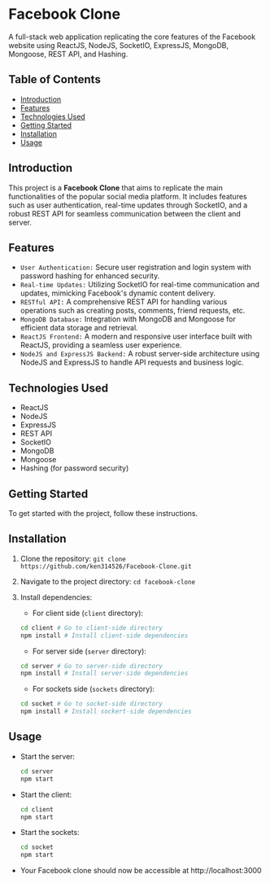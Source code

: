 # **Facebook Clone**

A full-stack web application replicating the core features of the Facebook website using ReactJS, NodeJS, SocketIO, ExpressJS, MongoDB, Mongoose, REST API, and Hashing.

## Table of Contents

- [Introduction](#introduction)
- [Features](#features)
- [Technologies Used](#technologies-used)
- [Getting Started](#getting-started)
- [Installation](#installation)
- [Usage](#usage)

## Introduction

This project is a **Facebook Clone** that aims to replicate the main functionalities of the popular social media platform. It includes features such as user authentication, real-time updates through SocketIO, and a robust REST API for seamless communication between the client and server.

## Features

- `User Authentication:` Secure user registration and login system with password hashing for enhanced security.
- `Real-time Updates:` Utilizing SocketIO for real-time communication and updates, mimicking Facebook's dynamic content delivery.
- `RESTful API:` A comprehensive REST API for handling various operations such as creating posts, comments, friend requests, etc.
- `MongoDB Database:` Integration with MongoDB and Mongoose for efficient data storage and retrieval.
- `ReactJS Frontend:` A modern and responsive user interface built with ReactJS, providing a seamless user experience.
- `NodeJS and ExpressJS Backend:` A robust server-side architecture using NodeJS and ExpressJS to handle API requests and business logic.

## Technologies Used

- ReactJS
- NodeJS
- ExpressJS
- REST API
- SocketIO
- MongoDB
- Mongoose
- Hashing (for password security)

## Getting Started

To get started with the project, follow these instructions.

## Installation

1. Clone the repository: `git clone https://github.com/ken314526/Facebook-Clone.git`
1. Navigate to the project directory: `cd facebook-clone`
1. Install dependencies:

    - For client side (`client` directory):
    ```bash
    cd client # Go to client-side directory
    npm install # Install client-side dependencies
    ```

    - For server side (`server` directory):
    ```bash
    cd server # Go to server-side directory
    npm install # Install server-side dependencies
    ```

    - For sockets side (`sockets` directory):
    ```bash
    cd socket # Go to socket-side directory
    npm install # Install sockert-side dependencies
    ```

## Usage

- Start the server: 

    ```bash
    cd server
    npm start 
    ```
- Start the client: 
    ```bash
    cd client 
    npm start
    ```
- Start the sockets: 
    ```bash
    cd socket 
    npm start
    ```
- Your Facebook clone should now be accessible at http://localhost:3000

